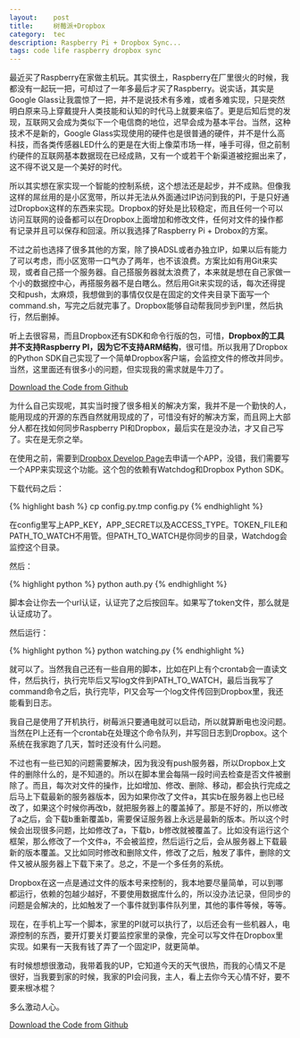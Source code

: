 ```yaml
---
layout:    post
title:     树莓派+Dropbox
category:  tec
description: Raspberry Pi + Dropbox Sync...
tags: code life raspberry dropbox sync
---
```

最近买了Raspberry在家做主机玩。其实很土，Raspberry在厂里很火的时候，我都没有一起玩一把，可却过了一年多最后才买了Raspberry。说实话，其实是Google Glass让我震惊了一把，并不是说技术有多难，或者多难实现，只是突然明白原来马上穿戴提升人类技能和认知的时代马上就要来临了。更是后知后觉的发现，互联网又会成为类似下一个电信商的地位，迟早会成为基本平台。当然，这种技术不是新的，Google Glass实现使用的硬件也是很普通的硬件，并不是什么高科技，而各类传感器LED什么的更是在大街上像菜市场一样，唾手可得，但之前制约硬件的互联网基本数据现在已经成熟，又有一个或若干个新渠道被挖掘出来了，这不得不说又是一个美好的时代。

所以其实想在家实现一个智能的控制系统，这个想法还是起步，并不成熟。但像我这样的屌丝用的是小区宽带，所以并无法从外面通过IP访问到我的PI，于是只好通过Dropbox这样的东西来实现。Dropbox的好处是比较稳定，而且任何一个可以访问互联网的设备都可以在Dropbox上面增加和修改文件，任何对文件的操作都有记录并且可以保存和回滚。所以我选择了Raspberry Pi + Drobox的方案。

不过之前也选择了很多其他的方案，除了换ADSL或者办独立IP，如果以后有能力了可以考虑，而小区宽带一口气办了两年，也不该浪费。方案比如有用Git来实现，或者自己搭一个服务器。自己搭服务器就太浪费了，本来就是想在自己家做一个小的数据控中心，再搭服务器不是白瞎么。然后用Git来实现的话，每次还得提交和push，太麻烦，我想做到的事情仅仅是在固定的文件夹目录下面写一个command.sh，写完之后就完事了。Dropbox能够自动帮我同步到PI里，然后执行，然后删掉。

听上去很容易，而且Dropbox还有SDK和命令行版的包，可惜，**Dropbox的工具并不支持Raspberry PI，因为它不支持ARM结构**，很可惜。所以我用了Dropbox的Python SDK自己实现了一个简单Dropbox客户端，会监控文件的修改并同步。当然，这里面还有很多小的问题，但实现我的需求就是牛刀了。

[Download the Code from Github](https://github.com/GuoJing/Drop2PI)

为什么自己实现呢，其实当时搜了很多相关的解决方案，我并不是一个勤快的人，能用现成的开源的东西自然就用现成的了，可惜没有好的解决方案，而且网上大部分人都在找如何同步Raspberry PI和Dropbox，最后实在是没办法，才又自己写了。实在是无奈之举。

在使用之前，需要到[Dropbox Develop Page](https://www.dropbox.com/developers/apps)去申请一个APP，没错，我们需要写一个APP来实现这个功能。这个包的依赖有Watchdog和Dropbox Python SDK。

下载代码之后：

{% highlight bash %}
cp config.py.tmp config.py
{% endhighlight %}

在config里写上APP_KEY，APP_SECRET以及ACCESS_TYPE。TOKEN_FILE和PATH_TO_WATCH不用管。但PATH_TO_WATCH是你同步的目录，Watchdog会监控这个目录。

然后：

{% highlight python %}
python auth.py
{% endhighlight %}

脚本会让你去一个url认证，认证完了之后按回车。如果写了token文件，那么就是认证成功了。

然后运行：

{% highlight python %}
python watching.py
{% endhighlight %}

就可以了。当然我自己还有一些自用的脚本，比如在PI上有个crontab会一直读文件，然后执行，执行完毕后又写log文件到PATH_TO_WATCH，最后当我写了command命令之后，执行完毕，PI又会写一个log文件传回到Dropbox里，我还能看到日志。

我自己是使用了开机执行，树莓派只要通电就可以启动，所以就算断电也没问题。当然在PI上还有一个crontab在处理这个命令队列，并写回日志到Dropbox。这个系统在我家跑了几天，暂时还没有什么问题。

不过也有一些已知的问题需要解决，因为我没有push服务器，所以Dropbox上文件的删除什么的，是不知道的。所以在脚本里会每隔一段时间去检查是否文件被删除了。而且，每次对文件的操作，比如增加、修改、删除、移动，都会执行完成之后马上下载最新的服务器版本，因为如果你改了文件a，其实b在服务器上也已经改了，如果这个时候你再改b，就把服务器上的覆盖掉了。那是不好的，所以修改了a之后，会下载b重新覆盖b，需要保证服务器上永远是最新的版本。所以这个时候会出现很多问题，比如修改了a，下载b，b修改就被覆盖了。比如没有运行这个框架，那么修改了一个文件a，不会被监控，然后运行之后，会从服务器上下载最新的版本覆盖。又比如同时修改和删除文件，修改了之后，触发了事件，删除的文件又被从服务器上下载下来了。总之，不是一个多任务的系统。

Dropbox在这一点是通过文件的版本号来控制的，我本地要尽量简单，可以到哪都运行，依赖的包越少越好，不要使用数据库什么的，所以没办法记录，但同步的问题是会解决的，比如触发了一个事件就到事件队列里，其他的事件等候，等等。

现在，在手机上写一个脚本，家里的PI就可以执行了，以后还会有一些机器人，电源控制的东西，要开灯要关灯要监控家里的录像，完全可以写文件在Dropbox里实现。如果有一天我有钱了弄了一个固定IP，就更简单。

有时候想想很激动，我带着我的UP，它知道今天的天气很热，而我的心情又不是很好，当我要到家的时候，我家的PI会问我，主人，看上去你今天心情不好，要不要来根冰棍？

多么激动人心。

[Download the Code from Github](https://github.com/GuoJing/Drop2PI)
